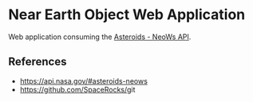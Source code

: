 # Near Earth Object Web Application

Web application consuming the [Asteroids - NeoWs API](https://data.nasa.gov/Space-Science/Asteroids-NeoWs-API/73uw-d9i8).

## References

- <https://api.nasa.gov/#asteroids-neows>
- <https://github.com/SpaceRocks/>git 
